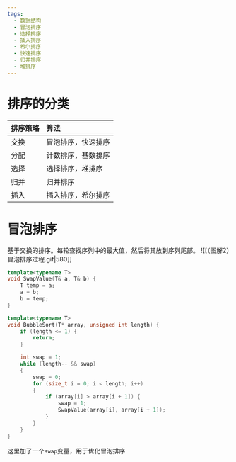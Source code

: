 ```yaml
---
tags:
  - 数据结构
  - 冒泡排序
  - 选择排序
  - 插入排序
  - 希尔排序
  - 快速排序
  - 归并排序
  - 堆排序
---
```


# 排序的分类

|  排序策略  |  算法         |
|:-------|:------------|
|  交换    |  冒泡排序，快速排序  |
|  分配    |  计数排序，基数排序  |
|  选择    |  选择排序，堆排序   |
|  归并    |  归并排序       |
|  插入    |  插入排序，希尔排序  |     
# 冒泡排序

基于交换的排序。每轮查找序列中的最大值，然后将其放到序列尾部。
![[（图解2）冒泡排序过程.gif|580]]

```Cpp
template<typename T>
void SwapValue(T& a, T& b) {
	T temp = a;
	a = b;
	b = temp;
}

template<typename T>
void BubbleSort(T* array, unsigned int length) {
	if (length <= 1) {
		return;
	}

	int swap = 1;
	while (length-- && swap)
	{
		swap = 0;
		for (size_t i = 0; i < length; i++)
		{
			if (array[i] > array[i + 1]) {
				swap = 1;
				SwapValue(array[i], array[i + 1]);
			}
		}
	}
}
```
这里加了一个`swap`变量，用于优化冒泡排序